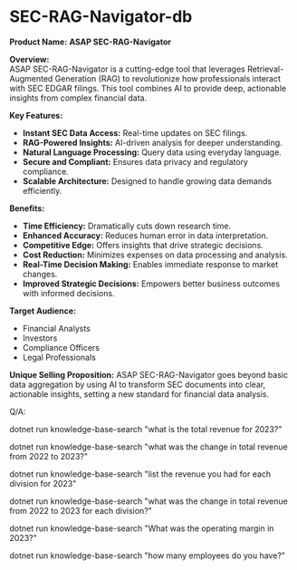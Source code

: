 # SEC-RAG-Navigator-db

**Product Name:** **ASAP SEC-RAG-Navigator**

**Overview:**  
ASAP SEC-RAG-Navigator is a cutting-edge tool that leverages Retrieval-Augmented Generation (RAG) to revolutionize how professionals interact with SEC EDGAR filings. This tool combines AI to provide deep, actionable insights from complex financial data.

**Key Features:**
- **Instant SEC Data Access:** Real-time updates on SEC filings.
- **RAG-Powered Insights:** AI-driven analysis for deeper understanding.
- **Natural Language Processing:** Query data using everyday language.
- **Secure and Compliant:** Ensures data privacy and regulatory compliance.
- **Scalable Architecture:** Designed to handle growing data demands efficiently.

**Benefits:**
- **Time Efficiency:** Dramatically cuts down research time.
- **Enhanced Accuracy:** Reduces human error in data interpretation.
- **Competitive Edge:** Offers insights that drive strategic decisions.
- **Cost Reduction:** Minimizes expenses on data processing and analysis.
- **Real-Time Decision Making:** Enables immediate response to market changes.
- **Improved Strategic Decisions:** Empowers better business outcomes with informed decisions.

**Target Audience:**
- Financial Analysts
- Investors
- Compliance Officers
- Legal Professionals

**Unique Selling Proposition:**
ASAP SEC-RAG-Navigator goes beyond basic data aggregation by using AI to transform SEC documents into clear, actionable insights, setting a new standard for financial data analysis.

Q/A:

dotnet run knowledge-base-search "what is the total revenue for 2023?"

dotnet run knowledge-base-search "what was the change in total revenue from 2022 to 2023?"

dotnet run knowledge-base-search "list the revenue you had for each division for 2023"


dotnet run knowledge-base-search "what was the change in total revenue from 2022 to 2023 for each division?"

dotnet run knowledge-base-search "What was the operating margin in 2023?"

dotnet run knowledge-base-search "how many employees do you have?"